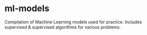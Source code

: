 # ml-models
Compilation of Machine Learning models used for practice. Includes supervised & supervised algorithms for various problems.
